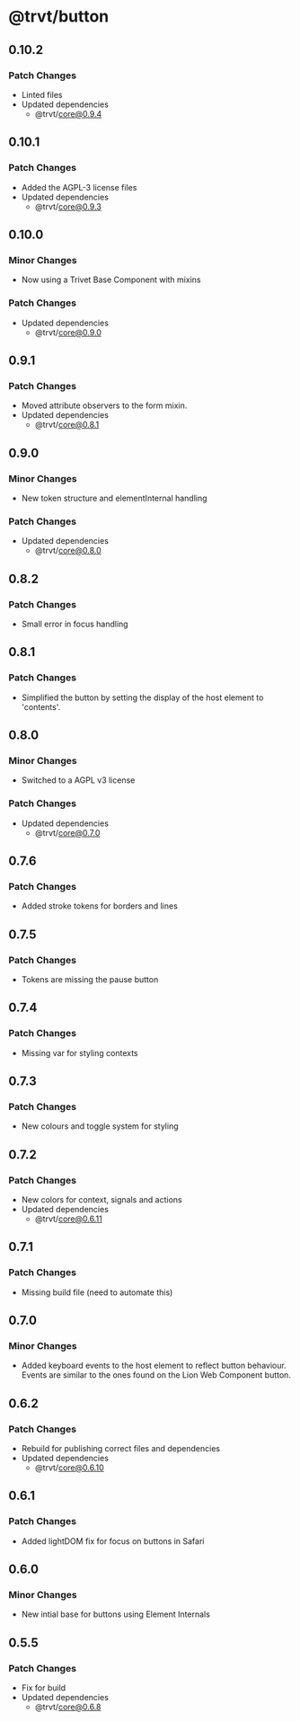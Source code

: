 # @trvt/button

## 0.10.2

### Patch Changes

- Linted files
- Updated dependencies
  - @trvt/core@0.9.4

## 0.10.1

### Patch Changes

- Added the AGPL-3 license files
- Updated dependencies
  - @trvt/core@0.9.3

## 0.10.0

### Minor Changes

- Now using a Trivet Base Component with mixins

### Patch Changes

- Updated dependencies
  - @trvt/core@0.9.0

## 0.9.1

### Patch Changes

- Moved attribute observers to the form mixin.
- Updated dependencies
  - @trvt/core@0.8.1

## 0.9.0

### Minor Changes

- New token structure and elementInternal handling

### Patch Changes

- Updated dependencies
  - @trvt/core@0.8.0

## 0.8.2

### Patch Changes

- Small error in focus handling

## 0.8.1

### Patch Changes

- Simplified the button by setting the display of the host element to 'contents'.

## 0.8.0

### Minor Changes

- Switched to a AGPL v3 license

### Patch Changes

- Updated dependencies
  - @trvt/core@0.7.0

## 0.7.6

### Patch Changes

- Added stroke tokens for borders and lines

## 0.7.5

### Patch Changes

- Tokens are missing the pause button

## 0.7.4

### Patch Changes

- Missing var for styling contexts

## 0.7.3

### Patch Changes

- New colours and toggle system for styling

## 0.7.2

### Patch Changes

- New colors for context, signals and actions
- Updated dependencies
  - @trvt/core@0.6.11

## 0.7.1

### Patch Changes

- Missing build file (need to automate this)

## 0.7.0

### Minor Changes

- Added keyboard events to the host element to reflect button behaviour. Events are similar to the ones found on the Lion Web Component button.

## 0.6.2

### Patch Changes

- Rebuild for publishing correct files and dependencies
- Updated dependencies
  - @trvt/core@0.6.10

## 0.6.1

### Patch Changes

- Added lightDOM fix for focus on buttons in Safari

## 0.6.0

### Minor Changes

- New intial base for buttons using Element Internals

## 0.5.5

### Patch Changes

- Fix for build
- Updated dependencies
  - @trvt/core@0.6.8
